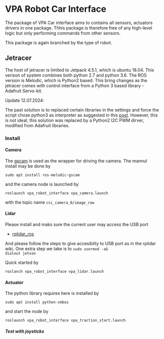 # VPA Robot Car Interface

The package of VPA Car interface aims to contains all sensors, actuators drivers in one package. Thhis package is therefore free of any high-level logic but only performing commands from other sensors.

This package is again branched by the type of robot.

## Jetracer 

The host of jetracer is limited to Jetpack 4.5.1, which is ubuntu 18.04. This verison of system combines both python 2.7 and python 3.6. The ROS version is Melodic, which is Python2 based. This bring changes as the jetracer comes with control interface from a Python 3 based library - Adafruit Servo-kit.

Update 12.07.2024:

The past solution is to replaced certain libraries in the settings and force the script chose python3 as interpreter as suggested in this [post](https://medium.com/@beta_b0t/how-to-setup-ros-with-python-3-44a69ca36674). However, this is not ideal, this solution was replaced by a Python2 I2C PWM dirver, modified from Adafruit libraries.


### Install

#### Camera

The [gscam](http://wiki.ros.org/gscam) is used as the wrapper for driving the camera. The mannul install may be done by

```
sudo apt install ros-melodic-gscam
```
and the camera node is launched by 
```
roslaunch vpa_robot_interface vpa_camera.launch
```
with the topic name <code>csi_camera_0/image_raw</code>

#### Lidar
Please install and maks sure the current user may access the USB port
- [rplidar_ros](http://wiki.ros.org/rplidar)

And please follow the steps to give accesibilty to USB port as in the rplidar wiki. One extra step we take is to
<code>sudo usermod -aG dialout jetson</code>

Quick started by

```
roslanch vpa_robot_interface vpa_lidar.launch
```

#### Actuator

The python library requires here is installed by
```
sudo apt install python-smbus
```
and start the node by
```
roslaunch vpa_robot_interface vpa_traction_start.launch
```

##### Test with joysticks
